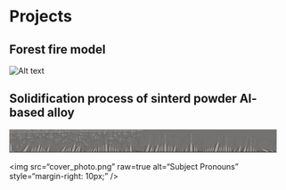 # Projects
## Forest fire model
![ Alt text](stock_combust_anim.gif) [](stock_combust_anim.gif)


## Solidification process of sinterd powder Al-based alloy
![ Alt text](3D_printing.gif) [](3D_printing.gif)

<img
src=“cover_photo.png”
raw=true
alt=“Subject Pronouns”
style=“margin-right: 10px;”
/>

